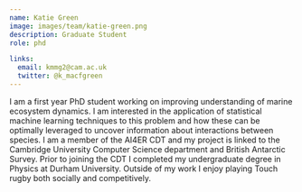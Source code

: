 ```yaml
---
name: Katie Green
image: images/team/katie-green.png
description: Graduate Student
role: phd

links:
  email: kmmg2@cam.ac.uk
  twitter: @k_macfgreen
---
```

I am a first year PhD student working on improving understanding of marine ecosystem dynamics. 
I am interested in the application of statistical machine learning techniques to this problem and how 
these can be optimally leveraged to uncover information about interactions between species. 
I am a member of the AI4ER CDT and my project is linked to the Cambridge University Computer Science 
department and British Antarctic Survey. Prior to joining the CDT I completed my undergraduate degree in Physics at Durham University. 
Outside of my work I enjoy playing Touch rugby both socially and competitively.
